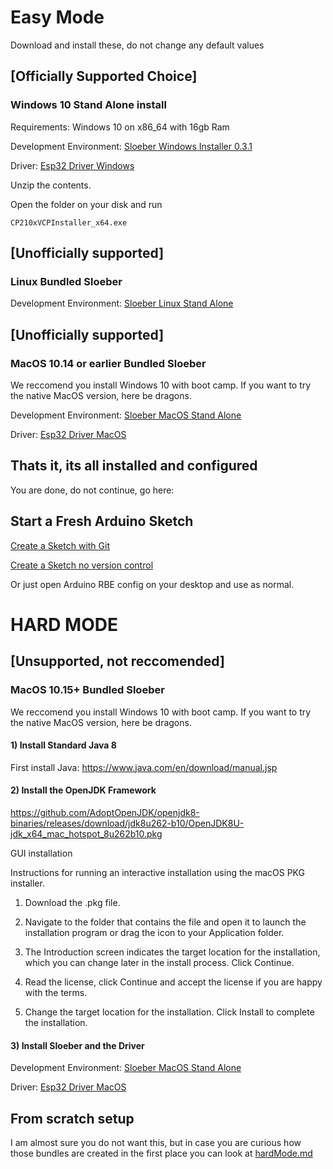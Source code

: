 # Easy Mode
Download and install these, do not change any default values

## [Officially Supported Choice] 
### Windows 10 Stand Alone install

Requirements: Windows 10 on x86_64 with 16gb Ram

Development Environment: [Sloeber Windows Installer 0.3.1](https://github.com/WPIRoboticsEngineering/ESP32ArduinoEclipseInstaller/releases/download/0.3.1/WPI-RBE-esp32-0.3.1.exe)

Driver: [Esp32 Driver Windows](https://github.com/WPIRoboticsEngineering/ESP32ArduinoEclipseInstaller/releases/download/0.0.0/CP210x_Universal_Windows_Driver.zip)

Unzip the contents.

Open the folder on your disk and run

```
CP210xVCPInstaller_x64.exe
```

## [Unofficially supported] 
### Linux Bundled Sloeber

Development Environment: [Sloeber Linux Stand Alone](https://github.com/WPIRoboticsEngineering/ESP32ArduinoEclipseInstaller/releases/download/0.0.0/sloeber-eclipse.zip)

## [Unofficially supported] 
### MacOS 10.14 or earlier Bundled Sloeber

We reccomend you install Windows 10 with boot camp. If you want to try the native MacOS version, here be dragons.

Development Environment: [Sloeber MacOS Stand Alone](https://github.com/WPIRoboticsEngineering/ESP32ArduinoEclipseInstaller/releases/download/0.1.9/sloeber-MacOS-Esp32.zip)

Driver: [Esp32 Driver MacOS](https://github.com/WPIRoboticsEngineering/ESP32ArduinoEclipseInstaller/releases/download/0.0.0/SiLabsUSBDriverDisk.dmg)


## Thats it, its all installed and configured

You are done, do not continue, go here:

 
## Start a Fresh Arduino Sketch
[Create a Sketch with Git ](StartFreshSketch.md)

[Create a Sketch no version control](StartFreshSketchNOGIT.md)
 
 Or just open Arduino RBE config on your desktop and use as normal. 


# HARD MODE

## [Unsupported, not reccomended] 
### MacOS 10.15+ Bundled Sloeber

We reccomend you install Windows 10 with boot camp. If you want to try the native MacOS version, here be dragons.


#### 1) Install Standard Java 8

First install Java: https://www.java.com/en/download/manual.jsp

#### 2) Install the OpenJDK Framework

https://github.com/AdoptOpenJDK/openjdk8-binaries/releases/download/jdk8u262-b10/OpenJDK8U-jdk_x64_mac_hotspot_8u262b10.pkg

GUI installation

Instructions for running an interactive installation using the macOS PKG installer.

1. Download the .pkg file.

2. Navigate to the folder that contains the file and open it to launch the installation program or drag the icon to your Application folder.

3. The Introduction screen indicates the target location for the installation, which you can change later in the install process. Click Continue.

4. Read the license, click Continue and accept the license if you are happy with the terms.

5. Change the target location for the installation. Click Install to complete the installation.

#### 3) Install Sloeber and the Driver

Development Environment: [Sloeber MacOS Stand Alone](https://github.com/WPIRoboticsEngineering/ESP32ArduinoEclipseInstaller/releases/download/0.1.9/sloeber-MacOS-Esp32.zip)

Driver: [Esp32 Driver MacOS](https://github.com/WPIRoboticsEngineering/ESP32ArduinoEclipseInstaller/releases/download/0.0.0/SiLabsUSBDriverDisk.dmg)

## From scratch setup

I am almost sure you do not want this, but in case you are curious how those bundles are created in the first place you can look at [hardMode.md](hardMode.md)
